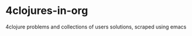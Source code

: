 4clojures-in-org
================

4clojure problems and collections of users solutions, scraped using emacs
